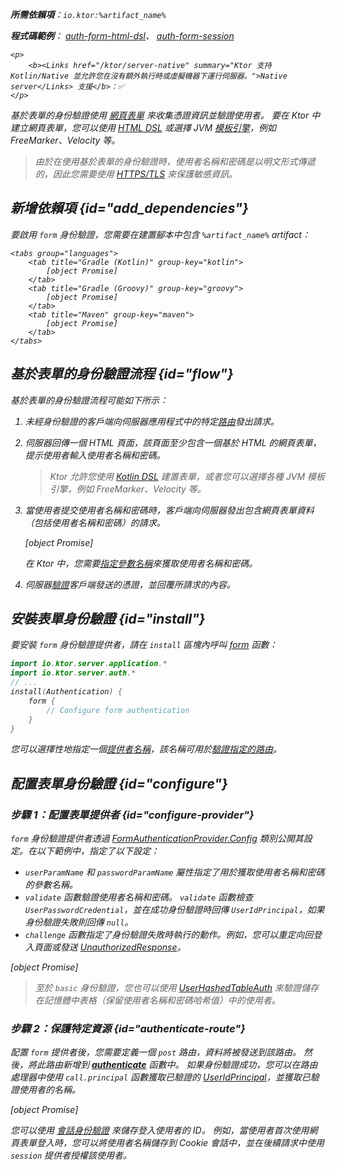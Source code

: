 [//]: # (title: Ktor Server 中的基於表單身份驗證)

<show-structure for="chapter" depth="2"/>

<var name="artifact_name" value="ktor-server-auth"/>

<tldr>
<p>
<b>所需依賴項</b>：<code>io.ktor:%artifact_name%</code>
</p>
<p>
<b>程式碼範例</b>：
<a href="https://github.com/ktorio/ktor-documentation/tree/%ktor_version%/codeSnippets/snippets/auth-form-html-dsl">auth-form-html-dsl</a>、
<a href="https://github.com/ktorio/ktor-documentation/tree/%ktor_version%/codeSnippets/snippets/auth-form-session">auth-form-session</a>
</p>

    <p>
        <b><Links href="/ktor/server-native" summary="Ktor 支持 Kotlin/Native 並允許您在沒有額外執行時或虛擬機器下運行伺服器。">Native server</Links> 支援</b>：✅
    </p>
    
</tldr>

基於表單的身份驗證使用 [網頁表單](https://developer.mozilla.org/en-US/docs/Learn/Forms) 來收集憑證資訊並驗證使用者。
要在 Ktor 中建立網頁表單，您可以使用 [HTML DSL](server-html-dsl.md#html_response) 或選擇 JVM [模板引擎](server-templating.md)，例如 FreeMarker、Velocity 等。

> 由於在使用基於表單的身份驗證時，使用者名稱和密碼是以明文形式傳遞的，因此您需要使用 [HTTPS/TLS](server-ssl.md) 來保護敏感資訊。

## 新增依賴項 {id="add_dependencies"}
要啟用 `form` 身份驗證，您需要在建置腳本中包含 `%artifact_name%` artifact：

    <tabs group="languages">
        <tab title="Gradle (Kotlin)" group-key="kotlin">
            [object Promise]
        </tab>
        <tab title="Gradle (Groovy)" group-key="groovy">
            [object Promise]
        </tab>
        <tab title="Maven" group-key="maven">
            [object Promise]
        </tab>
    </tabs>
    

## 基於表單的身份驗證流程 {id="flow"}

基於表單的身份驗證流程可能如下所示：

1. 未經身份驗證的客戶端向伺服器應用程式中的特定[路由](server-routing.md)發出請求。
2. 伺服器回傳一個 HTML 頁面，該頁面至少包含一個基於 HTML 的網頁表單，提示使用者輸入使用者名稱和密碼。
   > Ktor 允許您使用 [Kotlin DSL](server-html-dsl.md) 建置表單，或者您可以選擇各種 JVM 模板引擎，例如 FreeMarker、Velocity 等。
3. 當使用者提交使用者名稱和密碼時，客戶端向伺服器發出包含網頁表單資料（包括使用者名稱和密碼）的請求。
   
   [object Promise]
   
   在 Ktor 中，您需要[指定參數名稱](#configure-provider)來獲取使用者名稱和密碼。

4. 伺服器[驗證](#configure-provider)客戶端發送的憑證，並回覆所請求的內容。

## 安裝表單身份驗證 {id="install"}
要安裝 `form` 身份驗證提供者，請在 `install` 區塊內呼叫 [form](https://api.ktor.io/ktor-server/ktor-server-plugins/ktor-server-auth/io.ktor.server.auth/form.html) 函數：

```kotlin
import io.ktor.server.application.*
import io.ktor.server.auth.*
// ...
install(Authentication) {
    form {
        // Configure form authentication
    }
}
```

您可以選擇性地指定一個[提供者名稱](server-auth.md#provider-name)，該名稱可用於[驗證指定的路由](#authenticate-route)。

## 配置表單身份驗證 {id="configure"}

### 步驟 1：配置表單提供者 {id="configure-provider"}
`form` 身份驗證提供者透過 [FormAuthenticationProvider.Config](https://api.ktor.io/ktor-server/ktor-server-plugins/ktor-server-auth/io.ktor.server.auth/-form-authentication-provider/-config/index.html) 類別公開其設定。在以下範例中，指定了以下設定：
* `userParamName` 和 `passwordParamName` 屬性指定了用於獲取使用者名稱和密碼的參數名稱。
* `validate` 函數驗證使用者名稱和密碼。
  `validate` 函數檢查 `UserPasswordCredential`，並在成功身份驗證時回傳 `UserIdPrincipal`，如果身份驗證失敗則回傳 `null`。
* `challenge` 函數指定了身份驗證失敗時執行的動作。例如，您可以重定向回登入頁面或發送 [UnauthorizedResponse](https://api.ktor.io/ktor-server/ktor-server-plugins/ktor-server-auth/io.ktor.server.auth/-unauthorized-response/index.html)。

[object Promise]

> 至於 `basic` 身份驗證，您也可以使用 [UserHashedTableAuth](server-basic-auth.md#validate-user-hash) 來驗證儲存在記憶體中表格（保留使用者名稱和密碼哈希值）中的使用者。

### 步驟 2：保護特定資源 {id="authenticate-route"}

配置 `form` 提供者後，您需要定義一個 `post` 路由，資料將被發送到該路由。
然後，將此路由新增到 **[authenticate](server-auth.md#authenticate-route)** 函數中。
如果身份驗證成功，您可以在路由處理器中使用 `call.principal` 函數獲取已驗證的 [UserIdPrincipal](https://api.ktor.io/ktor-server/ktor-server-plugins/ktor-server-auth/io.ktor.server.auth/-user-id-principal/index.html)，並獲取已驗證使用者的名稱。

[object Promise]

您可以使用 [會話身份驗證](server-session-auth.md) 來儲存登入使用者的 ID。
例如，當使用者首次使用網頁表單登入時，您可以將使用者名稱儲存到 Cookie 會話中，並在後續請求中使用 `session` 提供者授權該使用者。